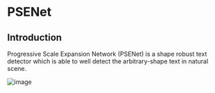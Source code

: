# PSENet
## Introduction
Progressive Scale Expansion Network (PSENet) is a shape robust text detector which is able to well detect the arbitrary-shape text in natural scene.   

![image](https://github.com/whai362/PSENet/blob/master/figure/pipeline.png)

